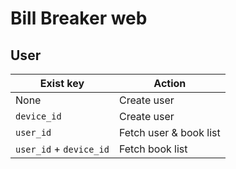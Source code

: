 # Bill Breaker web

## User

| Exist key               | Action                 |
| ----------------------- | ---------------------- |
| None                    | Create user            |
| `device_id`             | Create user            |
| `user_id`               | Fetch user & book list |
| `user_id` + `device_id` | Fetch book list        |
